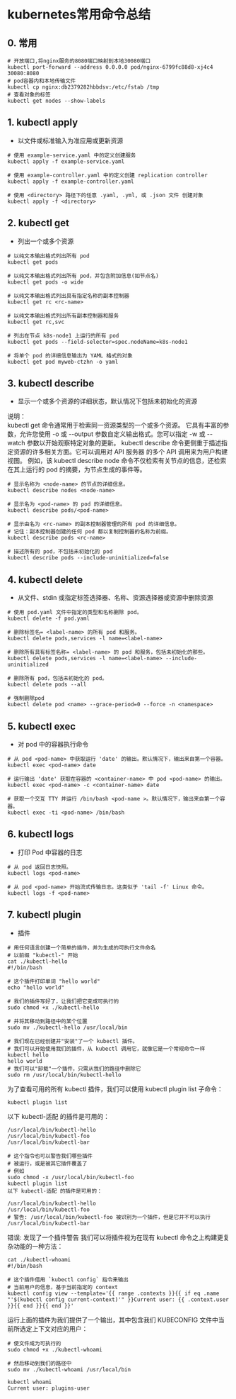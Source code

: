 # kubernetes常用命令总结

## 0. 常用

```shell
# 开放端口,将nginx服务的8080端口映射到本地30080端口
kubectl port-forward --address 0.0.0.0 pod/nginx-6799fc88d8-xj4c4 30080:8080
# pod容器内和本地传输文件
kubectl cp nginx:db2379282hbbdsv:/etc/fstab /tmp
# 查看对象的标签
kubectl get nodes --show-labels
```

## 1. kubectl apply

- 以文件或标准输入为准应用或更新资源

```shell
# 使用 example-service.yaml 中的定义创建服务
kubectl apply -f example-service.yaml

# 使用 example-controller.yaml 中的定义创建 replication controller
kubectl apply -f example-controller.yaml

# 使用 <directory> 路径下的任意 .yaml, .yml, 或 .json 文件 创建对象
kubectl apply -f <directory>
```

## 2. kubectl get

- 列出一个或多个资源

```shell
# 以纯文本输出格式列出所有 pod
kubectl get pods

# 以纯文本输出格式列出所有 pod，并包含附加信息(如节点名)
kubectl get pods -o wide

# 以纯文本输出格式列出具有指定名称的副本控制器
kubectl get rc <rc-name>

# 以纯文本输出格式列出所有副本控制器和服务
kubectl get rc,svc

# 列出在节点 k8s-node1 上运行的所有 pod
kubectl get pods --field-selector=spec.nodeName=k8s-node1

# 将单个 pod 的详细信息输出为 YAML 格式的对象
kubectl get pod myweb-ctzhn -o yaml

```

## 3. kubectl describe

- 显示一个或多个资源的详细状态，默认情况下包括未初始化的资源

说明：  
kubectl get 命令通常用于检索同一资源类型的一个或多个资源。 它具有丰富的参数，允许您使用 -o 或 --output 参数自定义输出格式。您可以指定 -w 或 --watch 参数以开始观察特定对象的更新。 kubectl describe 命令更侧重于描述指定资源的许多相关方面。它可以调用对 API 服务器 的多个 API 调用来为用户构建视图。 例如，该 kubectl describe node 命令不仅检索有关节点的信息，还检索在其上运行的 pod 的摘要，为节点生成的事件等。

```shell
# 显示名称为 <node-name> 的节点的详细信息。
kubectl describe nodes <node-name>

# 显示名为 <pod-name> 的 pod 的详细信息。
kubectl describe pods/<pod-name>

# 显示由名为 <rc-name> 的副本控制器管理的所有 pod 的详细信息。
# 记住：副本控制器创建的任何 pod 都以复制控制器的名称为前缀。
kubectl describe pods <rc-name>

# 描述所有的 pod，不包括未初始化的 pod
kubectl describe pods --include-uninitialized=false

```

## 4. kubectl delete

- 从文件、stdin 或指定标签选择器、名称、资源选择器或资源中删除资源

```shell
# 使用 pod.yaml 文件中指定的类型和名称删除 pod。
kubectl delete -f pod.yaml

# 删除标签名= <label-name> 的所有 pod 和服务。
kubectl delete pods,services -l name=<label-name>

# 删除所有具有标签名称= <label-name> 的 pod 和服务，包括未初始化的那些。
kubectl delete pods,services -l name=<label-name> --include-uninitialized

# 删除所有 pod，包括未初始化的 pod。
kubectl delete pods --all

# 强制删除pod
kubectl delete pod <name> --grace-period=0 --force -n <namespace>
```

## 5. kubectl exec

- 对 pod 中的容器执行命令

```shell
# 从 pod <pod-name> 中获取运行 'date' 的输出。默认情况下，输出来自第一个容器。
kubectl exec <pod-name> date
  
# 运行输出 'date' 获取在容器的 <container-name> 中 pod <pod-name> 的输出。
kubectl exec <pod-name> -c <container-name> date

# 获取一个交互 TTY 并运行 /bin/bash <pod-name >。默认情况下，输出来自第一个容器。
kubectl exec -ti <pod-name> /bin/bash

```

## 6. kubectl logs

- 打印 Pod 中容器的日志

```shell
# 从 pod 返回日志快照。
kubectl logs <pod-name>

# 从 pod <pod-name> 开始流式传输日志。这类似于 'tail -f' Linux 命令。
kubectl logs -f <pod-name>
```

## 7. kubectl plugin

- 插件

```shell
# 用任何语言创建一个简单的插件，并为生成的可执行文件命名
# 以前缀 "kubectl-" 开始
cat ./kubectl-hello
#!/bin/bash

# 这个插件打印单词 "hello world"
echo "hello world"

# 我们的插件写好了，让我们把它变成可执行的
sudo chmod +x ./kubectl-hello

# 并将其移动到路径中的某个位置
sudo mv ./kubectl-hello /usr/local/bin

# 我们现在已经创建并"安装"了一个 kubectl 插件。
# 我们可以开始使用我们的插件，从 kubectl 调用它，就像它是一个常规命令一样
kubectl hello
hello world
# 我们可以"卸载"一个插件，只需从我们的路径中删除它
sudo rm /usr/local/bin/kubectl-hello

```

为了查看可用的所有 kubectl 插件，我们可以使用 kubectl plugin list 子命令：

```shell
kubectl plugin list
```

以下 kubectl-适配 的插件是可用的：

```shell
/usr/local/bin/kubectl-hello
/usr/local/bin/kubectl-foo
/usr/local/bin/kubectl-bar

# 这个指令也可以警告我们哪些插件
# 被运行，或是被其它插件覆盖了
# 例如
sudo chmod -x /usr/local/bin/kubectl-foo
kubectl plugin list
以下 kubectl-适配 的插件是可用的：

/usr/local/bin/kubectl-hello
/usr/local/bin/kubectl-foo
# 警告: /usr/local/bin/kubectl-foo 被识别为一个插件，但是它并不可以执行
/usr/local/bin/kubectl-bar

```

错误: 发现了一个插件警告
我们可以将插件视为在现有 kubectl 命令之上构建更复杂功能的一种方法：

```shell
cat ./kubectl-whoami
#!/bin/bash

# 这个插件借用 `kubectl config` 指令来输出
# 当前用户的信息，基于当前指定的 context
kubectl config view --template='{{ range .contexts }}{{ if eq .name "'$(kubectl config current-context)'" }}Current user: {{ .context.user }}{{ end }}{{ end }}'

```

运行上面的插件为我们提供了一个输出，其中包含我们 KUBECONFIG 文件中当前所选定上下文对应的用户：

```shell
# 使文件成为可执行的
sudo chmod +x ./kubectl-whoami

# 然后移动到我们的路径中
sudo mv ./kubectl-whoami /usr/local/bin

kubectl whoami
Current user: plugins-user
```
